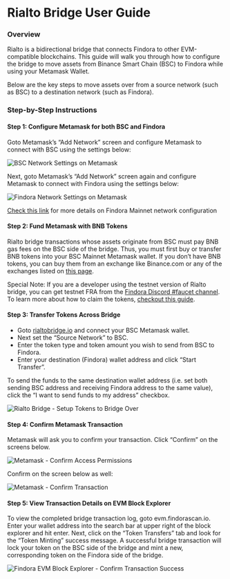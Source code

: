 # Rialto Bridge User Guide

### Overview[​](https://wiki.findora.org/docs/evm\_guides/rialto/rialto-guide#overview) <a href="#overview" id="overview"></a>

Rialto is a bidirectional bridge that connects Findora to other EVM-compatible blockchains. This guide will walk you through how to configure the bridge to move assets from Binance Smart Chain (BSC) to Findora while using your Metamask Wallet.

Below are the key steps to move assets over from a source network (such as BSC) to a destination network (such as Findora).

### Step-by-Step Instructions[​](https://wiki.findora.org/docs/evm\_guides/rialto/rialto-guide#step-by-step-instructions) <a href="#step-by-step-instructions" id="step-by-step-instructions"></a>

#### Step 1: Configure Metamask for both BSC and Findora[​](https://wiki.findora.org/docs/evm\_guides/rialto/rialto-guide#step-1-configure-metamask-for-both-bsc-and-findora) <a href="#step-1-configure-metamask-for-both-bsc-and-findora" id="step-1-configure-metamask-for-both-bsc-and-findora"></a>

Goto Metamask’s “Add Network” screen and configure Metamask to connect with BSC using the settings below:

![BSC Network Settings on Metamask](https://wiki.findora.org/assets/images/metamask-1-acd5ccecc4421e515f4c8b8424392f7a.png)

Next, goto Metamask’s “Add Network” screen again and configure Metamask to connect with Findora using the settings below:

![Findora Network Settings on Metamask](https://wiki.findora.org/assets/images/metamask-2-05f5b8a942d4b9be8c7c7409e44544aa.png)

[Check this link](../../network-settings/network-settings.md) for more details on Findora Mainnet network configuration

#### Step 2: Fund Metamask with BNB Tokens[​](https://wiki.findora.org/docs/evm\_guides/rialto/rialto-guide#step-2-fund-metamask-with-bnb-tokens) <a href="#step-2-fund-metamask-with-bnb-tokens" id="step-2-fund-metamask-with-bnb-tokens"></a>

Rialto bridge transactions whose assets originate from BSC must pay BNB gas fees on the BSC side of the bridge. Thus, you must first buy or transfer BNB tokens into your BSC Mainnet Metamask wallet. If you don’t have BNB tokens, you can buy them from an exchange like Binance.com or any of the exchanges listed on [this page](https://coinmarketcap.com/currencies/bnb/markets/).

Special Note: If you are a developer using the testnet version of Rialto bridge, you can get testnet FRA from the [Findora Discord #faucet channel](https://discord.gg/NXhZr6H2qt). To learn more about how to claim the tokens, [checkout this guide](../get-fra/request-testnet-fra.md).

#### Step 3: Transfer Tokens Across Bridge[​](https://wiki.findora.org/docs/evm\_guides/rialto/rialto-guide#step-3-transfer-tokens-across-bridge) <a href="#step-3-transfer-tokens-across-bridge" id="step-3-transfer-tokens-across-bridge"></a>

* Goto [rialtobridge.io](https://rialtobridge.io/) and connect your BSC Metamask wallet.
* Next set the “Source Network” to BSC.
* Enter the token type and token amount you wish to send from BSC to Findora.
* Enter your destination (Findora) wallet address and click “Start Transfer”.

To send the funds to the same destination wallet address (i.e. set both sending BSC address and receiving Findora address to the same value), click the “I want to send funds to my address” checkbox.

![Rialto Bridge - Setup Tokens to Bridge Over](https://wiki.findora.org/assets/images/rialto-1-281560648af203a1633a1853046154a0.png)

#### Step 4: Confirm Metamask Transaction[​](https://wiki.findora.org/docs/evm\_guides/rialto/rialto-guide#step-4-confirm-metamask-transaction) <a href="#step-4-confirm-metamask-transaction" id="step-4-confirm-metamask-transaction"></a>

Metamask will ask you to confirm your transaction. Click “Confirm” on the screens below.

![Metamask - Confirm Access Permissions](https://wiki.findora.org/assets/images/metamask-3-f218375d987f0b61ab5582cfef2acd6d.png)

Confirm on the screen below as well:

![Metamask - Confirm Transaction](https://wiki.findora.org/assets/images/metamask-4-ef54ae27aa09b5f9ae53e946fe1f07bb.png)

#### Step 5: View Transaction Details on EVM Block Explorer[​](https://wiki.findora.org/docs/evm\_guides/rialto/rialto-guide#step-5-view-transaction-details-on-evm-block-explorer) <a href="#step-5-view-transaction-details-on-evm-block-explorer" id="step-5-view-transaction-details-on-evm-block-explorer"></a>

To view the completed bridge transaction log, goto evm.findorascan.io. Enter your wallet address into the search bar at upper right of the block explorer and hit enter. Next, click on the “Token Transfers” tab and look for the “Token Minting” success message. A successful bridge transaction will lock your token on the BSC side of the bridge and mint a new, corresponding token on the Findora side of the bridge.

![Findora EVM Block Explorer - Confirm Transaction Success](https://wiki.findora.org/assets/images/block-explorer-1-be890c0800efe1197e743a98cb69b2dc.png)
